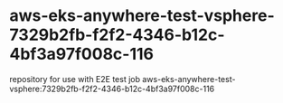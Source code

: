 # aws-eks-anywhere-test-vsphere-7329b2fb-f2f2-4346-b12c-4bf3a97f008c-116
repository for use with E2E test job aws-eks-anywhere-test-vsphere:7329b2fb-f2f2-4346-b12c-4bf3a97f008c-116
